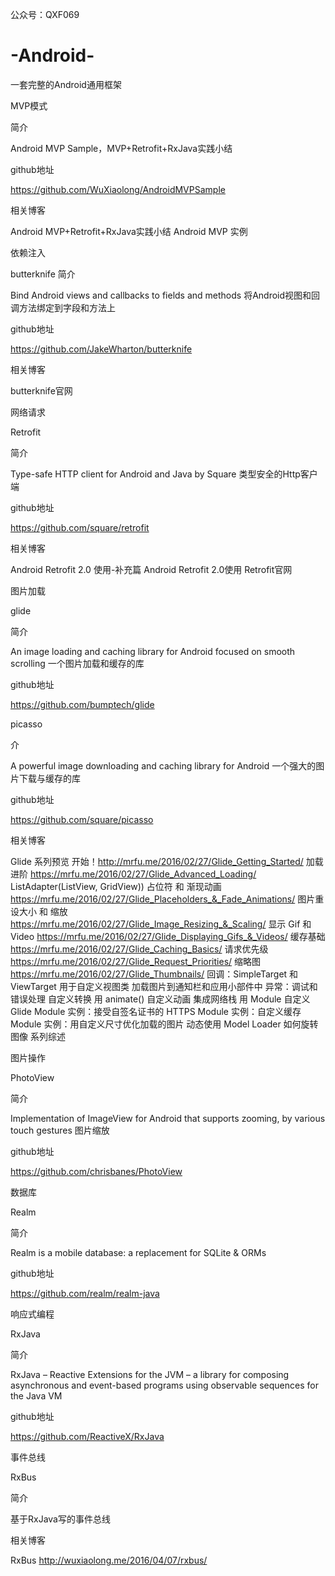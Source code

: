 公众号：QXF069

               

# -Android-
一套完整的Android通用框架

MVP模式

简介

Android MVP Sample，MVP+Retrofit+RxJava实践小结

github地址

https://github.com/WuXiaolong/AndroidMVPSample

相关博客

Android MVP+Retrofit+RxJava实践小结
Android MVP 实例


依赖注入

butterknife
简介

Bind Android views and callbacks to fields and methods 将Android视图和回调方法绑定到字段和方法上

github地址

https://github.com/JakeWharton/butterknife

相关博客

butterknife官网


网络请求

Retrofit

简介

Type-safe HTTP client for Android and Java by Square 类型安全的Http客户端

github地址

https://github.com/square/retrofit

相关博客

Android Retrofit 2.0 使用-补充篇
Android Retrofit 2.0使用
Retrofit官网


图片加载

glide

简介

An image loading and caching library for Android focused on smooth scrolling 一个图片加载和缓存的库

github地址

https://github.com/bumptech/glide

picasso

介

A powerful image downloading and caching library for Android 一个强大的图片下载与缓存的库

github地址

https://github.com/square/picasso

相关博客

Glide 系列预览
开始！http://mrfu.me/2016/02/27/Glide_Getting_Started/
加载进阶 https://mrfu.me/2016/02/27/Glide_Advanced_Loading/
ListAdapter(ListView, GridView))
占位符 和 渐现动画 https://mrfu.me/2016/02/27/Glide_Placeholders_&_Fade_Animations/
图片重设大小 和 缩放 https://mrfu.me/2016/02/27/Glide_Image_Resizing_&_Scaling/
显示 Gif 和 Video https://mrfu.me/2016/02/27/Glide_Displaying_Gifs_&_Videos/
缓存基础 https://mrfu.me/2016/02/27/Glide_Caching_Basics/
请求优先级 https://mrfu.me/2016/02/27/Glide_Request_Priorities/
缩略图 https://mrfu.me/2016/02/27/Glide_Thumbnails/
回调：SimpleTarget 和 ViewTarget 用于自定义视图类
加载图片到通知栏和应用小部件中
异常：调试和错误处理
自定义转换
用 animate() 自定义动画
集成网络栈
用 Module 自定义 Glide
Module 实例：接受自签名证书的 HTTPS
Module 实例：自定义缓存
Module 实例：用自定义尺寸优化加载的图片
动态使用 Model Loader
如何旋转图像
系列综述


图片操作

PhotoView

简介

Implementation of ImageView for Android that supports zooming, by various touch gestures 图片缩放

github地址

https://github.com/chrisbanes/PhotoView

数据库

Realm

简介

Realm is a mobile database: a replacement for SQLite & ORMs

github地址

https://github.com/realm/realm-java


响应式编程

RxJava

简介

RxJava – Reactive Extensions for the JVM – a library for composing asynchronous and event-based programs using observable sequences for the Java VM

github地址

https://github.com/ReactiveX/RxJava

事件总线

RxBus

简介

基于RxJava写的事件总线

相关博客

RxBus  http://wuxiaolong.me/2016/04/07/rxbus/
